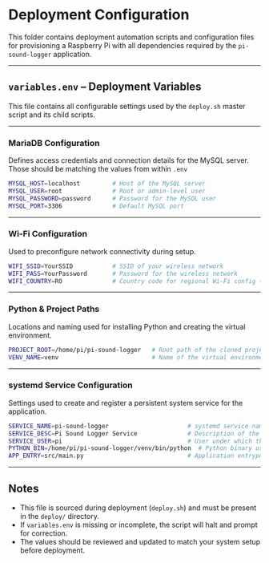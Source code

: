 # Deployment Configuration

This folder contains deployment automation scripts and configuration files for provisioning a Raspberry Pi with all dependencies required by the `pi-sound-logger` application.


---

##  `variables.env` – Deployment Variables

This file contains all configurable settings used by the `deploy.sh` master script and its child scripts.

---

###  MariaDB Configuration

Defines access credentials and connection details for the MySQL server.
Those should be matching the values from within `.env`
```bash
MYSQL_HOST=localhost         # Host of the MySQL server 
MYSQL_USER=root              # Root or admin-level user
MYSQL_PASSWORD=password      # Password for the MySQL user
MYSQL_PORT=3306              # Default MySQL port
```

---

###  Wi-Fi Configuration

Used to preconfigure network connectivity during setup.

```bash
WIFI_SSID=YourSSID           # SSID of your wireless network
WIFI_PASS=YourPassword       # Password for the wireless network
WIFI_COUNTRY=RO              # Country code for regional Wi-Fi config (e.g., RO, US, DE)
```

---

###  Python & Project Paths

Locations and naming used for installing Python and creating the virtual environment.

```bash
PROJECT_ROOT=/home/pi/pi-sound-logger   # Root path of the cloned project
VENV_NAME=venv                          # Name of the virtual environment folder
```

---

###  systemd Service Configuration

Settings used to create and register a persistent system service for the application.

```bash
SERVICE_NAME=pi-sound-logger                      # systemd service name
SERVICE_DESC=Pi Sound Logger Service              # Description of the service
SERVICE_USER=pi                                   # User under which the service runs
PYTHON_BIN=/home/pi/pi-sound-logger/venv/bin/python  # Python binary used by the service
APP_ENTRY=src/main.py                             # Application entrypoint
```

---

##  Notes

* This file is sourced during deployment (`deploy.sh`) and must be present in the `deploy/` directory.
* If `variables.env` is missing or incomplete, the script will halt and prompt for correction.
* The values should be reviewed and updated to match your system setup before deployment.
